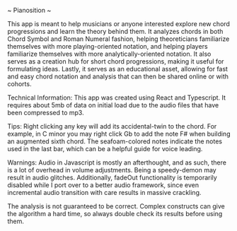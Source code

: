    ~ Pianosition ~

This app is meant to help musicians or anyone interested explore new chord progressions and learn
the theory behind them. It analyzes chords in both Chord Symbol and Roman Numeral fashion, helping
theoreticians familiarize themselves with more playing-oriented notation, and helping players 
familiarize themselves with more analytically-oriented notation. It also serves as a creation hub
for short chord progressions, making it useful for formulating ideas. Lastly, it serves as an
educational asset, allowing for fast and easy chord notation and analysis that can then be shared
online or with cohorts. 

Technical Information:
This app was created using React and Typescript. It requires about 5mb of data on initial load due
to the audio files that have been compressed to mp3.

Tips:
Right clicking any key will add its accidental-twin to the chord. For example, in C minor you may
right click Gb to add the note F# when building an augmented sixth chord.
The seafoam-colored notes indicate the notes used in the last bar, which can be a helpful guide
for voice leading.

Warnings:
Audio in Javascript is mostly an afterthought, and as such, there is a lot of overhead in volume
adjustments. Being a speedy-demon may result in audio glitches. Additionally, fadeOut functionality
is temporarily disabled while I port over to a better audio framework, since even incremental 
audio transition with care results in massive crackling.

The analysis is not guaranteed to be correct. Complex constructs can give the algorithm a hard
time, so always double check its results before using them.